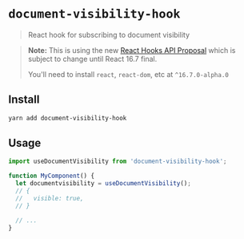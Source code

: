 # `document-visibility-hook`

> React hook for subscribing to document visibility

> **Note:** This is using the new [React Hooks API Proposal](https://reactjs.org/docs/hooks-intro.html)
> which is subject to change until React 16.7 final.
>
> You'll need to install `react`, `react-dom`, etc at `^16.7.0-alpha.0`

## Install

```sh
yarn add document-visibility-hook
```

## Usage

```js
import useDocumentVisibility from 'document-visibility-hook';

function MyComponent() {
  let documentvisibility = useDocumentVisibility();
  // {
  //   visible: true,
  // }

  // ...
}
```
